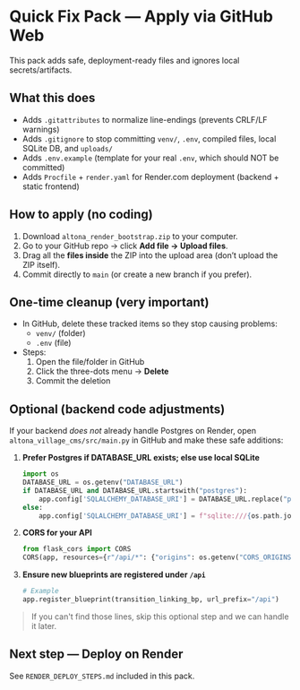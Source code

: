 # Quick Fix Pack — Apply via GitHub Web

This pack adds safe, deployment-ready files and ignores local secrets/artifacts.

## What this does
- Adds `.gitattributes` to normalize line-endings (prevents CRLF/LF warnings)
- Adds `.gitignore` to stop committing `venv/`, `.env`, compiled files, local SQLite DB, and `uploads/`
- Adds `.env.example` (template for your real `.env`, which should NOT be committed)
- Adds `Procfile` + `render.yaml` for Render.com deployment (backend + static frontend)

## How to apply (no coding)
1. Download `altona_render_bootstrap.zip` to your computer.
2. Go to your GitHub repo → click **Add file → Upload files**.
3. Drag all the **files inside** the ZIP into the upload area (don’t upload the ZIP itself).
4. Commit directly to `main` (or create a new branch if you prefer).

## One-time cleanup (very important)
- In GitHub, delete these tracked items so they stop causing problems:
  - `venv/` (folder)
  - `.env` (file)
- Steps:
  1. Open the file/folder in GitHub
  2. Click the three-dots menu → **Delete**
  3. Commit the deletion

## Optional (backend code adjustments)
If your backend *does not* already handle Postgres on Render, open
`altona_village_cms/src/main.py` in GitHub and make these safe additions:

1) **Prefer Postgres if DATABASE_URL exists; else use local SQLite**
   ```python
   import os
   DATABASE_URL = os.getenv("DATABASE_URL")
   if DATABASE_URL and DATABASE_URL.startswith("postgres"):
       app.config['SQLALCHEMY_DATABASE_URI'] = DATABASE_URL.replace("postgres://", "postgresql://", 1)
   else:
       app.config['SQLALCHEMY_DATABASE_URI'] = f"sqlite:///{os.path.join(os.path.dirname(__file__), 'database', 'app.db')}"
   ```

2) **CORS for your API**
   ```python
   from flask_cors import CORS
   CORS(app, resources={r"/api/*": {"origins": os.getenv("CORS_ORIGINS", "*")}})
   ```

3) **Ensure new blueprints are registered under `/api`**
   ```python
   # Example
   app.register_blueprint(transition_linking_bp, url_prefix="/api")
   ```

> If you can't find those lines, skip this optional step and we can handle it later.

## Next step — Deploy on Render
See `RENDER_DEPLOY_STEPS.md` included in this pack.
